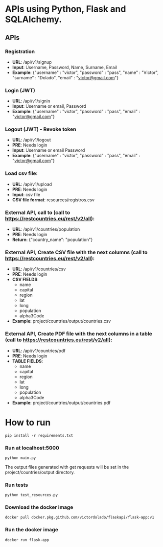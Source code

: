 # APIs using Python, Flask and SQLAlchemy.

## APIs

### Registration

  * **URL**: /api/v1/signup
  * **Input**: Username, Password, Name, Surname, Email
  * **Example**: {"username" : "victor", "password" : "pass", "name" : "Victor", "surname" : "Dolado", "email" : "victor@gmail.com"}

### Login (JWT)

  * **URL**: /api/v1/signin
  * **Input**: Username or email, Password
  * **Example**: {"username" : "victor", "password" : "pass", "email" : "victor@gmail.com"}

### Logout (JWT) - Revoke token

  * **URL**: /api/v1/logout
  * **PRE**: Needs login
  * **Input**: Username or email Password
  * **Example**: {"username" : "victor", "password" : "pass", "email" : "victor@gmail.com"}
 
### Load csv file:

  * **URL**: /api/v1/upload
  * **PRE**: Needs login
  * **Input**: csv file
  * **CSV file format**: resources/registros.csv
 
 ### External API, call to (call to https://restcountries.eu/rest/v2/all):
 
  * **URL**: /api/v1/countries/population
  * **PRE**: Needs login
  * **Return**: {"country_name": "population"}
  
  
 ### External API, Create CSV file with the next columns (call to https://restcountries.eu/rest/v2/all):
  
  * **URL**: /api/v1/countries/csv
  * **PRE**: Needs login
  * **CSV FIELDS**:
      * name
      * capital
      * region
      * lat
      * long
      * population
      * alpha3Code
  * **Example**: project/countries/output/countries.csv
 
 ### External API, Create PDF file with the next columns in a table (call to https://restcountries.eu/rest/v2/all):
  
  * **URL**: /api/v1/countries/pdf
  * **PRE**: Needs login
  * **TABLE FIELDS**:
      * name
      * capital
      * region
      * lat
      * long
      * population
      * alpha3Code
  * **Example**: project/countries/output/countries.pdf
 
# How to run

    pip install -r requirements.txt

### Run at localhost:5000
  
    python main.py

The output files generated with get requests will be set in the project/countries/output directory.

### Run tests

    python test_resources.py

### Download the docker image

    docker pull docker.pkg.github.com/victordolado/flaskapi/flask-app:v1

### Run the docker image

    docker run flask-app

